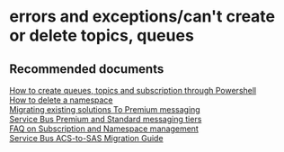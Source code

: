 <properties
	pageTitle="errors and exceptions/can't create or delete topics, queues"
	description="errors and exceptions/can't create or delete topics, queues"
	service="microsoft.servicebus"
	resource="namespaces"
	authors="chiragpa"
	displayOrder=""
	selfHelpType="generic"
	supportTopicIds="32571944"
	resourceTags=""
	productPesIds="13186"
	cloudEnvironments="public,BlackForest,Fairfax"
	articleId="707b59bf-3644-4c13-a9c3-4fc4e77cdee9"
/>

# errors and exceptions/can't create or delete topics, queues

## **Recommended documents**
[How to create queues, topics and subscription through Powershell](https://blogs.msdn.microsoft.com/paolos/2014/12/02/how-to-create-service-bus-queues-topics-and-subscriptions-using-a-powershell-script/)<br>
[How to delete a namespace](https://docs.microsoft.com/rest/api/servicebus/delete-namespace)<br>
[Migrating existing solutions To Premium messaging](https://blogs.msdn.microsoft.com/servicebus/2016/07/28/tips-on-migrating-existing-solutions-to-premium-messaging/)<br>
[Service Bus Premium and Standard messaging tiers](https://docs.microsoft.com/azure/service-bus-messaging/service-bus-premium-messaging)<br>
[FAQ on Subscription and Namespace management](https://docs.microsoft.com/azure/service-bus-messaging/service-bus-faq#subscription-and-namespace-management)<br>
[Service Bus ACS-to-SAS Migration Guide](https://blogs.msdn.microsoft.com/servicebus/2018/05/18/acs-migration-guide/)<br>